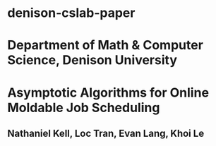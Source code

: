 # denison-cslab-paper
# Department of Math & Computer Science, Denison University
# Asymptotic Algorithms for Online Moldable Job Scheduling
## Nathaniel Kell, Loc Tran, Evan Lang, Khoi Le
